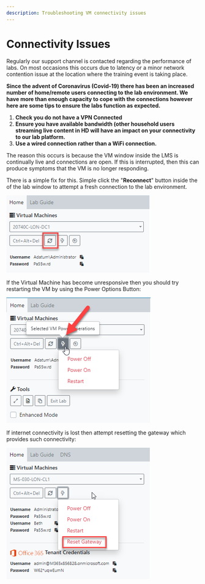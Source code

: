 ```yaml
---
description: Troubleshooting VM connectivity issues
---
```


# Connectivity Issues

Regularly our support channel is contacted regarding the performance of labs.  On most occasions this occurs due to latency or a minor network contention issue at the location where the training event is taking place.

**Since the advent of Coronavirus \(Covid-19\) there has been an increased number of home/remote users connecting to the lab environment.  We have more than enough capacity to cope with the connections however here are some tips to ensure the labs function as expected.**

1. **Check you do not have a VPN Connected**
2. **Ensure you have available bandwidth \(other household users streaming live content in HD will have an impact on your connectivity to our lab platform.**
3. **Use a wired connection rather than a WiFi connection.**

The reason this occurs is because the VM window inside the LMS is continually live and connections are open.  If this is interrupted, then this can produce symptoms that the VM is no longer responding.

There is a simple fix for this.  Simple click the "**Reconnect**" button inside the of the lab window to attempt a fresh connection to the lab environment.

![](../.gitbook/assets/reconnect-button%20%281%29%20%281%29.png)

If the Virtual Machine has become unresponsive then you should try restarting the VM by using the Power Options Button:

![](../.gitbook/assets/power-options.png)

If internet connectivity is lost then attempt resetting the gateway which provides such connectivity:

![](../.gitbook/assets/reset-gateway.png)


